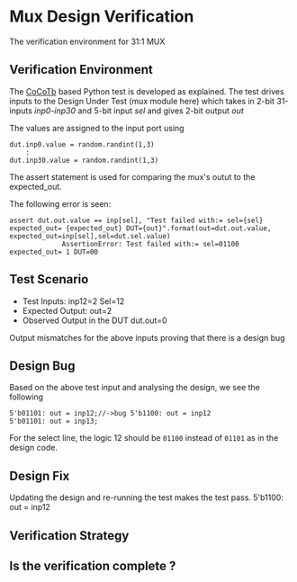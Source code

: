 # Mux Design Verification

The verification environment for 31:1 MUX 

## Verification Environment

The [CoCoTb](https://www.cocotb.org/) based Python test is developed as explained. The test drives inputs to the Design Under Test (mux module here) which takes in 2-bit 31-inputs *inp0-inp30* and 5-bit input *sel* and gives 2-bit output *out*

The values are assigned to the input port using 
```
dut.inp0.value = random.randint(1,3)
    :
dut.inp30.value = random.randint(1,3)
```

The assert statement is used for comparing the mux's outut to the expected_out.

The following error is seen:
```
assert dut.out.value == inp[sel], "Test failed with:= sel={sel}  expected_out= {expected_out} DUT={out}".format(out=dut.out.value, expected_out=inp[sel],sel=dut.sel.value)
             AssertionError: Test failed with:= sel=01100  expected_out= 1 DUT=00
```
## Test Scenario 
- Test Inputs: inp12=2 Sel=12
- Expected Output: out=2
- Observed Output in the DUT dut.out=0

Output mismatches for the above inputs proving that there is a design bug

## Design Bug
Based on the above test input and analysing the design, we see the following

```
5'b01101: out = inp12;//->bug 5'b1100: out = inp12
5'b01101: out = inp13;
```
For the select line, the logic 12 should be ``01100`` instead of ``01101`` as in the design code.

## Design Fix
Updating the design and re-running the test makes the test pass.
5'b1100: out = inp12



## Verification Strategy

## Is the verification complete ?
